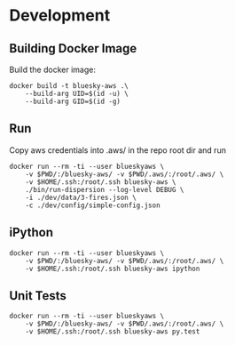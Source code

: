 # Development

## Building Docker Image

Build the docker image:

    docker build -t bluesky-aws .\
        --build-arg UID=$(id -u) \
        --build-arg GID=$(id -g)

## Run

Copy aws credentials into .aws/ in the repo root dir
and run

    docker run --rm -ti --user blueskyaws \
        -v $PWD/:/bluesky-aws/ -v $PWD/.aws/:/root/.aws/ \
        -v $HOME/.ssh:/root/.ssh bluesky-aws \
        ./bin/run-dispersion --log-level DEBUG \
        -i ./dev/data/3-fires.json \
        -c ./dev/config/simple-config.json

## iPython

    docker run --rm -ti --user blueskyaws \
        -v $PWD/:/bluesky-aws/ -v $PWD/.aws/:/root/.aws/ \
        -v $HOME/.ssh:/root/.ssh bluesky-aws ipython

## Unit Tests

    docker run --rm -ti --user blueskyaws \
        -v $PWD/:/bluesky-aws/ -v $PWD/.aws/:/root/.aws/ \
        -v $HOME/.ssh:/root/.ssh bluesky-aws py.test

